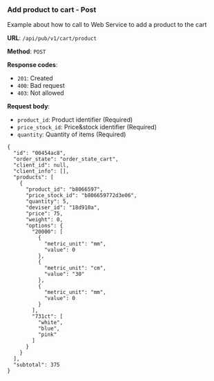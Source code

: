 ### Add product to cart - Post

Example about how to call to Web Service to add a product to the cart

**URL**: `/api/pub/v1/cart/product`

**Method**: `POST`

**Response codes**:
* `201`: Created
* `400`: Bad request
* `403`: Not allowed

**Request body**:
* `product_id`: Product identifier (Required)
* `price_stock_id`: Price&stock identifier (Required)
* `quantity`: Quantity of items (Required)

```
{
  "id": "00454ac8",
  "order_state": "order_state_cart",
  "client_id": null,
  "client_info": [],
  "products": [
    {
      "product_id": "b8066597",
      "price_stock_id": "b806659772d3e06",
      "quantity": 5,
      "deviser_id": "18d910a",
      "price": 75,
      "weight": 0,
      "options": {
        "20000": [
          {
            "metric_unit": "mm",
            "value": 0
          },
          {
            "metric_unit": "cm",
            "value": "30"
          },
          {
            "metric_unit": "mm",
            "value": 0
          }
        ],
        "731ct": [
          "white",
          "blue",
          "pink"
        ]
      }
    }
  ],
  "subtotal": 375
}
```


